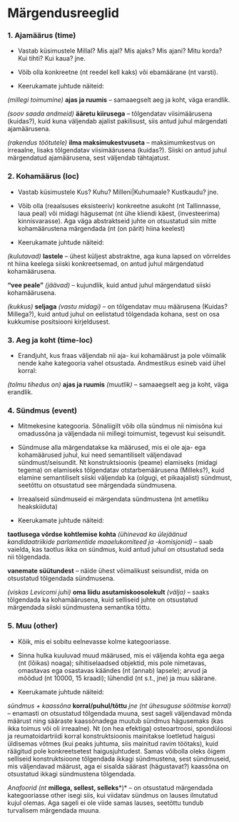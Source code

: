 
# Märgendusreeglid

 ### 1. Ajamäärus (time)
 
- Vastab küsimustele Millal? Mis ajal? Mis ajaks? Mis ajani? Mitu korda? Kui tihti? Kui kaua? jne.

- Võib olla konkreetne (nt reedel kell kaks) või ebamäärane (nt varsti).

- Keerukamate juhtude näiteid:

*(millegi toimumine)* **ajas ja ruumis** – samaaegselt aeg ja koht, väga erandlik.

*(soov saada andmeid)* **ääretu kiirusega** – tõlgendatav viisimäärusena (kuidas?), kuid kuna väljendab ajalist pakilisust, siis antud juhul märgendati ajamäärusena.

*(rakendus töötutele)* **ilma maksimukestvuseta** – maksimumkestvus on irreaalne, lisaks tõlgendatav viisimäärusena (kuidas?). Siiski on antud juhul märgendatud ajamäärusena, sest väljendab tähtajatust.

### 2. Kohamäärus (loc)

- Vastab küsimustele Kus? Kuhu? Milleni|Kuhumaale? Kustkaudu? jne.

- Võib olla (reaalsuses eksisteeriv) konkreetne asukoht (nt Tallinnasse, laua peal) või midagi hägusemat (nt ühe kliendi käest, (investeerima) kinnisvarasse). Aga väga abstraktseid juhte on otsustatud siin mitte kohamäärustena märgendada (nt (on pärit) hiina keelest)

- Keerukamate juhtude näiteid:

*(kulutavad)* **lastele** – ühest küljest abstraktne, aga kuna lapsed on võrreldes nt hiina keelega siiski konkreetsemad, on antud juhul märgendatud kohamäärusena.

**“vee peale”** *(jäävad)* – kujundlik, kuid antud juhul märgendatud siiski kohamäärusena.

*(kukkus)* **seljaga** *(vastu midagi)* – on tõlgendatav muu määrusena (Kuidas? Millega?), kuid antud juhul on eelistatud tõlgendada kohana, sest on osa kukkumise positsiooni kirjeldusest.

### 3. Aeg ja koht (time-loc)
 
- Erandjuht, kus fraas väljendab nii aja- kui kohamäärust ja pole võimalik nende kahe kategooria vahel otsustada. Andmestikus esineb vaid ühel korral:

*(tolmu tihedus on)* **ajas ja ruumis** *(muutlik)* – samaaegselt aeg ja koht, väga erandlik.

### 4. Sündmus (event)

- Mitmekesine kategooria. Sõnaliigilt võib olla sündmus nii nimisõna kui omadussõna ja väljendada nii millegi toimumist, tegevust kui seisundit.
 
- Sündmuse alla märgendatakse ka määrused, mis ei ole aja- ega kohamäärused juhul, kui need semantiliselt väljendavad sündmust/seisundit. Nt konstruktsioonis (peame) elamiseks (midagi tegema) on elamiseks tõlgendatav otstarbemäärusena (Milleks?), kuid elamine semantiliselt siiski väljendab ka (olgugi, et pikaajalist) sündmust, seetõttu on otsustatud see märgendada sündmusena.

- Irreaalseid sündmuseid ei märgendata sündmustena (nt ametliku heakskiiduta)

- Keerukamate juhtude näiteid:

**taotlusega võrdse kohtlemise kohta** *(ühinevad ka ülejäänud kandidaatriikide parlamentide maaelukomiteed ja -komisjonid)* – saab vaielda, kas taotlus ikka on sündmus, kuid antud juhul on otsustatud seda nii tõlgendada.

**vanemate süütundest** – näide ühest võimalikust seisundist, mida on otsustatud tõlgendada sündmusena.

*(viskas Levicomi juhi)* **oma liidu asutamiskoosolekult** *(välja)* – saaks tõlgendada ka kohamäärusena, kuid selliseid juhte on otsustatud märgendada siiski sündmustena semantika tõttu.

### 5. Muu (other)

- Kõik, mis ei sobitu eelnevasse kolme kategooriasse.

- Sinna hulka kuuluvad muud määrused, mis ei väljenda kohta ega aega (nt (lõikas) noaga); sihitiselaadsed objektid, mis pole nimetavas, omastavas ega osastavas käändes (nt (annab) lapsele); arvud ja mõõdud (nt 10000, 15 kraadi); lühendid (nt s.t., jne) ja muu säärane.

- Keerukamate juhtude näiteid:

*sündmus + kaassõna* **korral/puhul/tõttu** *jne (nt ühesuguse söötmise korral)* – enamasti on otsustatud tõlgendada muuna, sest sageli väljendavad mõnda määrust ning sääraste kaassõnadega muutub sündmus hägusemaks (kas ikka toimus või oli irreaalne). Nt (on hea efektiga) osteoartroosi, spondüloosi ja reumatoidartriidi korral konstruktsioonis mainitakse loetletud haigusi üldisemas võtmes (kui peaks juhtuma, siis mainitud ravim töötaks), kuid räägitud pole konkreetsetest haigusjuhtudest. Samas võibolla oleks õigem selliseid konstruktsioone tõlgendada ikkagi sündmustena, sest sündmuseid, mis väljendavad määrust, aga ei sisalda säärast (hägustavat?) kaassõna on otsustatud ikkagi sündmustena tõlgendada.

*Anafoorid (nt* **millega, sellest, selleks***)* – on otsustatud märgendada kategooriasse other isegi siis, kui viidatav sündmus on lauses ilmutatud kujul olemas. Aga sageli ei ole viide samas lauses, seetõttu tundub turvalisem märgendada muuna.





